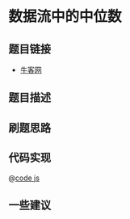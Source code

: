 # 数据流中的中位数

## 题目链接

- [牛客网]()


## 题目描述

## 刷题思路

## 代码实现

@[code js](@code/algorithm/sword-point/栈队列堆/insertAndGetMedian.js)

## 一些建议
